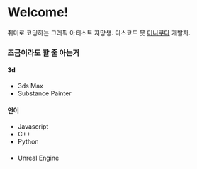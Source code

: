 # Welcome!
취미로 코딩하는 그래픽 아티스트 지망생.
디스코드 봇 [미니쿠다](https://top.gg/bot/595258464729825290) 개발자.
### 조금이라도 할 줄 아는거
#### 3d
- 3ds Max
- Substance Painter
#### 언어
- Javascript
- C++
- Python
#### 
- Unreal Engine
